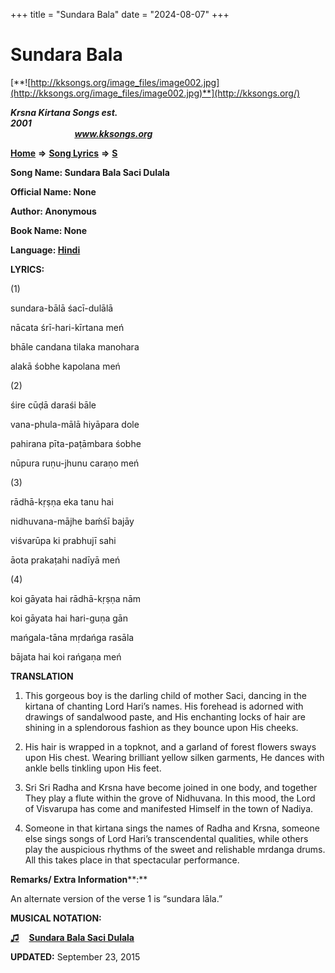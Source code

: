 +++
title = "Sundara Bala"
date = "2024-08-07"
+++

# Sundara Bala
[**![http://kksongs.org/image_files/image002.jpg](http://kksongs.org/image_files/image002.jpg)**](http://kksongs.org/)

**_Krsna Kirtana Songs est. 2001_**                                                                                                                                                 **_www.kksongs.org_**

**[Home](http://kksongs.org/)** **⇒** **[Song Lyrics](http://kksongs.org/lyrics.html)** **⇒** **[S](http://kksongs.org/songs/song_s.html)**

**Song Name: Sundara Bala Saci Dulala**

**Official Name: None**

**Author: Anonymous**

**Book Name: None**

**Language: [Hindi](http://kksongs.org/language/list/hindi.html)**

**LYRICS:**

(1)

sundara-bālā śacī-dulālā

nācata śrī-hari-kīrtana meń

bhāle candana tilaka manohara

alakā śobhe kapolana meń

(2)

śire cūḍā daraśi bāle

vana-phula-mālā hiyāpara dole

pahirana pīta-paṭāmbara śobhe

nūpura ruṇu-jhunu caraṇo meń

(3)

rādhā-kṛṣṇa eka tanu hai

nidhuvana-mājhe baḿśī bajāy

viśvarūpa ki prabhujī sahi

āota prakaṭahi nadīyā meń

(4)

koi gāyata hai rādhā-kṛṣṇa nām

koi gāyata hai hari-guṇa gān

mańgala-tāna mṛdańga rasāla

bājata hai koi rańgaṇa meń

**TRANSLATION**

1) This gorgeous boy is the darling child of mother Saci, dancing in the kirtana of chanting Lord Hari’s names. His forehead is adorned with drawings of sandalwood paste, and His enchanting locks of hair are shining in a splendorous fashion as they bounce upon His cheeks.

2) His hair is wrapped in a topknot, and a garland of forest flowers sways upon His chest. Wearing brilliant yellow silken garments, He dances with ankle bells tinkling upon His feet.

3) Sri Sri Radha and Krsna have become joined in one body, and together They play a flute within the grove of Nidhuvana. In this mood, the Lord of Visvarupa has come and manifested Himself in the town of Nadiya.

4) Someone in that kirtana sings the names of Radha and Krsna, someone else sings songs of Lord Hari’s transcendental qualities, while others play the auspicious rhythms of the sweet and relishable mrdanga drums. All this takes place in that spectacular performance.

**Remarks/ Extra Information****:**

An alternate version of the verse 1 is “sundara lāla.”

**MUSICAL NOTATION:**

**[♫](http://kksongs.org/vsongs/sundarabala.html)**    **[Sundara Bala Saci Dulala](http://kksongs.org/vsongs/sundarabala.html)**

**UPDATED:** September 23, 2015